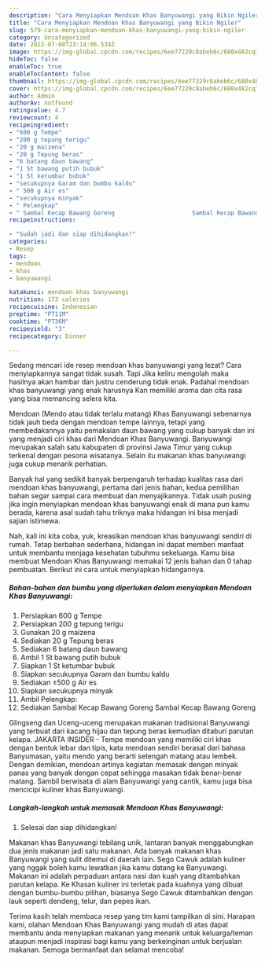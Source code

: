 ```yaml
---
description: "Cara Menyiapkan Mendoan Khas Banyuwangi yang Bikin Ngiler"
title: "Cara Menyiapkan Mendoan Khas Banyuwangi yang Bikin Ngiler"
slug: 579-cara-menyiapkan-mendoan-khas-banyuwangi-yang-bikin-ngiler
category: Uncategorized
date: 2022-07-08T23:14:06.534Z
image: https://img-global.cpcdn.com/recipes/6ee77229c8abeb6c/680x482cq70/mendoan-khas-banyuwangi-foto-resep-utama.jpg
hideToc: false
enableToc: true
enableTocContent: false
thumbnail: https://img-global.cpcdn.com/recipes/6ee77229c8abeb6c/680x482cq70/mendoan-khas-banyuwangi-foto-resep-utama.jpg
cover: https://img-global.cpcdn.com/recipes/6ee77229c8abeb6c/680x482cq70/mendoan-khas-banyuwangi-foto-resep-utama.jpg
author: Admin
authorAv: notfound
ratingvalue: 4.7
reviewcount: 4
recipeingredient:
- "600 g Tempe"
- "200 g tepung terigu"
- "20 g maizena"
- "20 g Tepung beras"
- "6 batang daun bawang"
- "1 St bawang putih bubuk"
- "1 St ketumbar bubuk"
- "secukupnya Garam dan bumbu kaldu"
- " 500 g Air es"
- "secukupnya minyak"
- " Pelengkap"
- " Sambal Kecap Bawang Goreng                      Sambal Kecap Bawang Goreng"
recipeinstructions:

- "Sudah jadi dan siap dihidangkan!"
categories:
- Resep
tags:
- mendoan
- khas
- banyuwangi

katakunci: mendoan khas banyuwangi 
nutrition: 173 calories
recipecuisine: Indonesian
preptime: "PT11M"
cooktime: "PT36M"
recipeyield: "3"
recipecategory: Dinner

---
```



Sedang mencari ide resep mendoan khas banyuwangi yang lezat? Cara menyiapkannya sangat tidak susah. Tapi Jika keliru mengolah maka hasilnya akan hambar dan justru cenderung tidak enak. Padahal mendoan khas banyuwangi yang enak harusnya Kan memiliki aroma dan cita rasa yang bisa memancing selera kita.


Mendoan (Mendo atau tidak terlalu matang) Khas Banyuwangi sebenarnya tidak jauh beda dengan mendoan tempe lainnya, tetapi yang membedakannya yaitu pemakaian daun bawang yang cukup banyak dan ini yang menjadi ciri khas dari Mendoan Khas Banyuwangi. Banyuwangi merupakan salah satu kabupaten di provinsi Jawa Timur yang cukup terkenal dengan pesona wisatanya. Selain itu makanan khas banyuwangi juga cukup menarik perhatian.

Banyak hal yang sedikit banyak berpengaruh terhadap kualitas rasa dari mendoan khas banyuwangi, pertama dari jenis bahan, kedua pemilihan bahan segar sampai cara membuat dan menyajikannya. Tidak usah pusing jika ingin menyiapkan mendoan khas banyuwangi enak di mana pun kamu berada, karena asal sudah tahu triknya maka hidangan ini bisa menjadi sajian istimewa.


Nah, kali ini kita coba, yuk, kreasikan mendoan khas banyuwangi sendiri di rumah. Tetap berbahan sederhana, hidangan ini dapat memberi manfaat untuk membantu menjaga kesehatan tubuhmu sekeluarga. Kamu bisa membuat Mendoan Khas Banyuwangi memakai 12 jenis bahan dan 0 tahap pembuatan. Berikut ini cara untuk menyiapkan hidangannya.

<!--inarticleads1-->

##### Bahan-bahan dan bumbu yang diperlukan dalam menyiapkan Mendoan Khas Banyuwangi:

1. Persiapkan 600 g Tempe
1. Persiapkan 200 g tepung terigu
1. Gunakan 20 g maizena
1. Sediakan 20 g Tepung beras
1. Sediakan 6 batang daun bawang
1. Ambil 1 St bawang putih bubuk
1. Siapkan 1 St ketumbar bubuk
1. Siapkan secukupnya Garam dan bumbu kaldu
1. Sediakan  ±500 g Air es
1. Siapkan secukupnya minyak
1. Ambil  Pelengkap:
1. Sediakan  Sambal Kecap Bawang Goreng                      Sambal Kecap Bawang Goreng


Glingseng dan Uceng-uceng merupakan makanan tradisional Banyuwangi yang terbuat dari kacang hijau dan tepung beras kemudian ditaburi parutan kelapa. JAKARTA INSIDER - Tempe mendoan yang memiliki ciri khas dengan bentuk lebar dan tipis, kata mendoan sendiri berasal dari bahasa Banyumasan, yaitu mendo yang berarti setengah matang atau lembek. Dengan demikian, mendoan artinya kegiatan memasak dengan minyak panas yang banyak dengan cepat sehingga masakan tidak benar-benar matang. Sambil berwisata di alam Banyuwangi yang cantik, kamu juga bisa mencicipi kuliner khas Banyuwangi. 

<!--inarticleads2-->

##### Langkah-langkah untuk memasak Mendoan Khas Banyuwangi:


1. Selesai dan siap dihidangkan!

Makanan khas Banyuwangi tebilang unik, lantaran banyak menggabungkan dua jenis makanan jadi satu makanan. Ada banyak makanan khas Banyuwangi yang sulit ditemui di daerah lain. Sego Cawuk adalah kuliner yang nggak boleh kamu lewatkan jika kamu datang ke Banyuwangi. Makanan ini adalah perpaduan antara nasi dan kuah yang ditambahkan parutan kelapa. Ke Khasan kuliner ini terletak pada kuahnya yang dibuat dengan bumbu-bumbu pilihan, biasanya Sego Cawuk ditambahkan dengan lauk seperti dendeng, telur, dan pepes ikan. 

Terima kasih telah membaca resep yang tim kami tampilkan di sini. Harapan kami, olahan Mendoan Khas Banyuwangi yang mudah di atas dapat membantu anda menyiapkan makanan yang menarik untuk keluarga/teman ataupun menjadi inspirasi bagi kamu yang berkeinginan untuk berjualan makanan. Semoga bermanfaat dan selamat mencoba!
